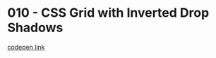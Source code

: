 # 010 - CSS Grid with Inverted Drop Shadows

[codepen link](https://codepen.io/buildingsareheavy/pen/pOvpOv)
